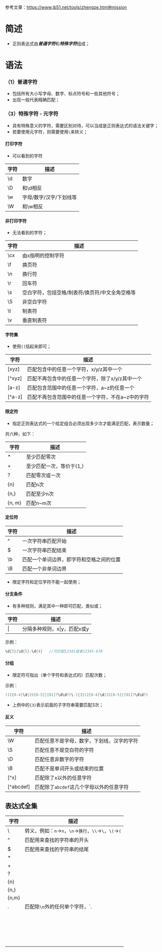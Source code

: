 参考文章：https://www.jb51.net/tools/zhengze.html#mission

# 简述

- 正则表达式由***普通字符***和***特殊字符***组成；

# 语法

### （1）普通字符

- 包括所有大小写字母、数字、标点符号和一些其他符号；
- 出现一般代表精确匹配；

### （3）特殊字符 - 元字符

- 具有特殊意义的字符，需要区别对待，可以当成是正则表达式的语法关键字；
- 若要使用元字符，则需要使用`\`来转义；

#### 打印字符

- 可以看到的字符

| 字符 | 描述   |
| ---- | ------ |
| \d   | 数字   |
| \D   | 和\d相反 |
| \w | 字母/数字/汉字/下划线等 |
| \W | 和\w相反 |

#### 非打印字符

 -  无法看到的字符；

| 字符 | 描述                                            |
| ---- | ----------------------------------------------- |
| \cx  | 由x指明的控制字符                               |
| \f   | 换页符                                          |
| \n   | 换行符                                          |
| \r   | 回车符                                          |
| \s   | 空白字符，包括空格/制表符/换页符/中文全角空格等 |
| \S   | 非空白字符                                      |
| \t   | 制表符                                          |
| \v   | 垂直制表符                                      |

#### 字符集

- 使用`[]`括起来即可；

| 字符   | 描述                                              |
| ------ | ------------------------------------------------- |
| [xyz]  | 匹配包含中的任意一个字符，x/y/z其中一个           |
| [^xyz] | 匹配不再包含中的任意一个字符，除了x/y/z其中一个   |
| [a-z]  | 匹配包含范围中的任意一个字符，a~z的任意一个       |
| [^a-z] | 匹配不再包含范围中的任意一个字符，不在a~z中的字符 |

#### 限定符

- 指定正则表达式的一个给定组合必须出现多少次才能满足匹配，表示数量；

共六种，如下：

| 字符 | 描述                     |
| ---- | ------------------------ |
| *    | 至少匹配零次             |
| +    | 至少匹配一次，等价于{1,} |
| ?    | 匹配零次或一次           |
| {n} | 匹配n次 |
| {n,} | 匹配至少n次 |
| {n, m} | 匹配n~m次 |

#### 定位符

| 字符 | 描述                                     |
| ---- | ---------------------------------------- |
| ^    | 一次字符串匹配开始                       |
| $    | 一次字符串匹配结束                       |
| \b   | 匹配一个单词边界，即字符和空格之间的位置 |
| \B   | 匹配一个非单词边界                       |

- 限定字符和定位字符不能一起使用；

#### 分支条件

- 有多种规则，满足其中一种即可匹配，类似或；

| 字符 | 描述                         |
| ---- | ---------------------------- |
| \|   | 分隔多种规则，x\|y，匹配x或y |

示例：

```c
\d{5}|\d{5}-\d{4}	//可匹配12345或者12345-678
```

#### 分组

- 限定符可指出（单个字符和表达式的）匹配次数；

示例：

```c
((2[0-4]\d|25[0-5]|[01]?\d\d?)\.){3}(2[0-4]\d|25[0-5]|[01]?\d\d?)		//ip地址
```

- 上例中的`{3}`表示前面的子字符串需要匹配3次；

#### 反义

| 字符      | 描述                                       |
| --------- | ------------------------------------------ |
| \W        | 匹配任意不是字母，数字，下划线，汉字的字符 |
| \S        | 匹配任意不是空白符的字符                   |
| \D        | 匹配任意非数字的字符                       |
| \B        | 匹配不是单词开头或结束的位置               |
| [^x]      | 匹配除了x以外的任意字符                    |
| [^abcdef] | 匹配除了`abcdef`这几个字母以外的任意字符   |



## 表达式全集

| 字符  | 描述                                                     |
| ----- | -------------------------------------------------------- |
| \     | 转义，例如：`n`->`n`，`\n`->`换行`，`\\`->`\`，`\(`->`(` |
| ^     | 匹配用来查找的字符串的开头                                   |
| $     |   匹配用来查找的字符串的结尾                                 |
| *     |                                                          |
| +     |                                                          |
| ?     |                                                          |
| {n}   |                                                          |
| {n,}  |                                                          |
| {n,m} |                                                          |
| .     | 匹配除`\n`外的任何单个字符，`.|\n`匹配所有字符           |
|       |                                                          |
|       |                                                          |
|       |                                                          |
|       |                                                          |
|       |                                                          |
|       |                                                          |
|       |                                                          |
|       |                                                          |
|       |                                                          |
|       |                                                          |
|       |                                                          |
|       |                                                          |
|       |                                                          |
|       |                                                          |
|       |                                                          |
|       |                                                          |
|       |                                                          |
|       |                                                          |
|       |                                                          |

